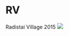 # RV
Radistai Village 2015
![](https://github.com/galisamas/RV/blob/master/res/drawable/logo.png=250x250)
